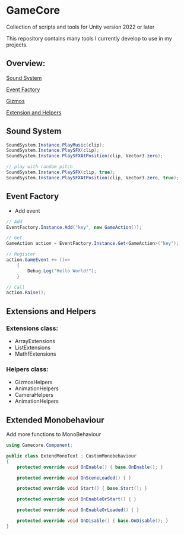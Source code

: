 # GameCore
Collection of scripts and tools for Unity version 2022 or later

This repository contains many tools I currently develop to use in my projects.

## Overview:

[Sound System](#sound-system)

[Event Factory](#event-factory)

[Gizmos](#gizmos)

[Extension and Helpers](#extensions-and-helpers)

## Sound System

```csharp
SoundSystem.Instance.PlayMusic(clip);
SoundSystem.Instance.PlaySFX(clip);
SoundSystem.Instance.PlaySFXAtPosition(clip, Vector3.zero);

// play with random pitch
SoundSystem.Instance.PlaySFX(clip, true);
SoundSystem.Instance.PlaySFXAtPosition(clip, Vector3.zero, true);
```

## Event Factory

- Add event

```csharp
// Add
EventFactory.Instance.Add("key", new GameAction());

// Get
GameAction action = EventFactory.Instance.Get<GameAction>("key");

// Register
action.GameEvent += ()=>
    {
        Debug.Log("Hello World!");
    }

// Call
action.Raise();
```

## Extensions and Helpers

### Extensions class:

- ArrayExtensions
- ListExtensions
- MathfExtensions

### Helpers class:

- GizmosHelpers
- AnimationHelpers
- CameraHelpers
- AnimationHelpers

## Extended Monobehaviour

Add more functions to MonoBehaviour

```csharp
using Gamecore.Component;

public class ExtendMonoText : CustomMonobehaviour
{
    protected override void OnEnable() { base.OnEnable(); }

    protected override void OnSceneLoaded() { }

    protected override void Start() { base.Start(); }

    protected override void OnEnableOrStart() { }

    protected override void OnEnableOrLoaded() { }

    protected override void OnDisable() { base.OnDisable(); }
}
```